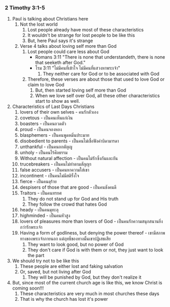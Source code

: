 ### 2 Timothy 3:1-5
1. Paul is talking about Christians here
    1. Not the lost world
        1. Lost people already have most of these characteristics
        2. It wouldn't be strange for lost people to be like this
        3. But, here Paul says it's strange
    2. Verse 4 talks about loving self more than God
        1. Lost people could care less about God
            - Romans 3:11 "There is none that understandeth, there is none that seeketh after God."
            - โรม 3:11 "ไม่มีคนที่เข้าใจ ไม่มีคนที่แสวงหาพระเจ้า"
                1. They neither care for God or to be associated with God
        2. Therefore, these verses are about those that used to love God or claim to love God
            1. But, then started loving self more than God
            2. When we love self over God, all these other characteristics start to show as well.
2. Characteristics of Last Days Christians
    1. lovers of their own selves - คนรักตัวเอง
    2. covetous - เป็นคนเห็นแก่เงิน
    3. boasters - เป็นคนอวดตัว
    4. proud - เป็นคนจองหอง
    5. blasphemers - เป็นคนพูดหมิ่นประมาท
    6. disobedient to parents - เป็นคนไม่เชื่อฟังคำบิดามารดา
    7. unthankful - เป็นคนอกตัญญู
    8. unholy - เป็นคนไร้ศีลธรรม
    9. Without natural affection - เป็นคนไม่รักซึ่งกันและกัน
    10. trucebreakers - เป็นคนไม่ทำตามสัญญา
    11. false accusers - เป็นคนหาความใส่เขา
    12. incontinent - เป็นคนไม่มีสติรั้งใจ
    13. fierce - เป็นคนดุร้าย
    14. despisers of those that are good - เป็นคนชังคนดี
    15. Traitors - เป็นคนทรยศ
        1. They do not stand up for God and His truth
        2. They follow the crowd that hates God
    16. heady - เป็นคนมุทะลุ
    17. highminded - เป็นคนหัวสูง
    18. lovers of pleasures more than lovers of God - เป็นคนรักความสนุกสนานยิ่งกว่ารักพระเจ้า
    19. Having a form of godliness, but denying the power thereof - เขามีสภาพทางของพระเจ้าภายนอก แต่ฤทธิ์ของทางนั้นเขาปฏิเสธเสีย
        1. They want to look good, but no power of God
        2. They don't care if God is with them or not, they just want to look the part
3. We should try not to be like this
    1. These people are either lost and faking salvation 
    2. Or, saved, but not living after God
        1. They will be punished by God, but they don't realize it
4. But, since most of the current church age is like this, we know Christ is coming soon!!!
    1. These characteristics are very much in most churches these days
    2. That is why the church has lost it's power